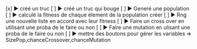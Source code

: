 [x] ► créé un truc 
[ ] ► créé un truc qui bouge
[ ] ► Generé une population
[ ] ► calculé la fitness de chaque élement de la population créer
[ ] ► Rng une nouvelle liste en accord avec leur fitness
[ ] ► Faire un cross over en utilisant une proba de le faire ou non
[ ] ► Faire une mutation en ulisant une proba de le faire ou non
[ ] ► mettre des boutons pour gérer les variables => SizePop,chanceCrossover,chanceMutation